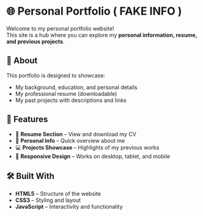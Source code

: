 # 🌐 Personal Portfolio ( FAKE INFO )

Welcome to my personal portfolio website!  
This site is a hub where you can explore my **personal information, resume, and previous projects**.  

## 📖 About
This portfolio is designed to showcase:
- My background, education, and personal details  
- My professional resume (downloadable)  
- My past projects with descriptions and links  

## 🚀 Features
- 📝 **Resume Section** – View and download my CV  
- 👤 **Personal Info** – Quick overview about me  
- 💻 **Projects Showcase** – Highlights of my previous works  
- 📱 **Responsive Design** – Works on desktop, tablet, and mobile  

## 🛠️ Built With
- **HTML5** – Structure of the website  
- **CSS3** – Styling and layout  
- **JavaScript** – Interactivity and functionality  
